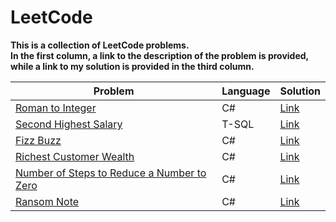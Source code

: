 # LeetCode

**This is a collection of LeetCode problems.<br/>
In the first column, a link to the description of the problem is provided, <br/>while a link to my solution is provided in the third column.**

| **Problem** | **Language** | **Solution** |
| ------- | -------- | -------- |
| [Roman to Integer](https://leetcode.com/problems/roman-to-integer/) | C# | [Link](https://github.com/ThanasisBalamatsis/LeetCode/blob/main/C%23/RomanToInteger/Solution.cs) |
| [Second Highest Salary](https://leetcode.com/problems/second-highest-salary/) | T-SQL | [Link](https://github.com/ThanasisBalamatsis/LeetCode/blob/main/T-SQL/Second%20Highest%20Salary/Solution.sql) |
| [Fizz Buzz](https://leetcode.com/problems/fizz-buzz/) | C# | [Link](https://github.com/ThanasisBalamatsis/LeetCode/blob/main/C%23/Fizz%20Buzz/Solution.cs) |
| [Richest Customer Wealth](https://leetcode.com/problems/richest-customer-wealth/) | C# | [Link](https://github.com/ThanasisBalamatsis/LeetCode/blob/main/C%23/Richest%20Customer%20Wealth/Solution.cs) |
| [Number of Steps to Reduce a Number to Zero](https://leetcode.com/problems/number-of-steps-to-reduce-a-number-to-zero/description/) | C# | [Link](https://github.com/ThanasisBalamatsis/LeetCode/blob/main/C%23/Number%20of%20Steps%20to%20Reduce%20a%20Number%20to%20Zero/Solution.cs) |
| [Ransom Note](https://leetcode.com/problems/ransom-note/description/) | C# | [Link](https://github.com/ThanasisBalamatsis/LeetCode/blob/main/C%23/Ransom%20Note/Solution.cs) |
